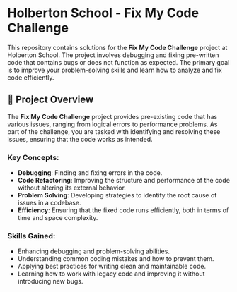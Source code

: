 # Holberton School - Fix My Code Challenge

This repository contains solutions for the **Fix My Code Challenge** project at Holberton School. The project involves debugging and fixing pre-written code that contains bugs or does not function as expected. The primary goal is to improve your problem-solving skills and learn how to analyze and fix code efficiently.

## 📝 Project Overview

The **Fix My Code Challenge** project provides pre-existing code that has various issues, ranging from logical errors to performance problems. As part of the challenge, you are tasked with identifying and resolving these issues, ensuring that the code works as intended.

### Key Concepts:
- **Debugging**: Finding and fixing errors in the code.
- **Code Refactoring**: Improving the structure and performance of the code without altering its external behavior.
- **Problem Solving**: Developing strategies to identify the root cause of issues in a codebase.
- **Efficiency**: Ensuring that the fixed code runs efficiently, both in terms of time and space complexity.

### Skills Gained:
- Enhancing debugging and problem-solving abilities.
- Understanding common coding mistakes and how to prevent them.
- Applying best practices for writing clean and maintainable code.
- Learning how to work with legacy code and improving it without introducing new bugs.
